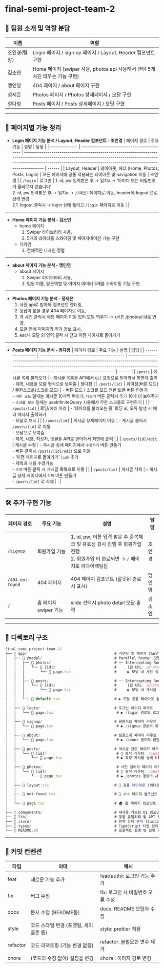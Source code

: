 # final-semi-project-team-2

## **👥** **팀원 소개 및 역할 분담**

| **이름**     | **역할**                                                                      |
| ------------ | ----------------------------------------------------------------------------- |
| 조연경(팀장) | Login 페이지 / sign up 페이지 / Layout, Header 컴포넌트 구현                  |
| 김소연       | Home 페이지 (swiper 사용, photos api 사용해서 랜덤 5개 사진 띄우는 기능 구현) |
| 맹인영       | 404 페이지 / about 페이지 구현                                                |
| 정세은       | Photos 페이지 / Photos 상세페이지 / 모달 구현                                 |
| 정다정       | Posts 페이지 / Posts 상세페이지 / 모달 구현                                   |

---

## 📁 페이지별 기능 정리

- **Login 페이지 기능 분석 / Layout, Header 컴포넌트 - 조연경**
  | 페이지 경로 | 주요 기능 | 설명 | 담당 |
  | -------------- | ------------------------------------------- | ---------------------------------------------------------------------------------------------------------------------------------------------------------------------------------------------------------------------------------------- | ------ |
  | Layout, Header | 레이아웃, 헤더 (Home, Photos, Posts, Login) | 모든 페이지에 공통 적용되는 레이아웃 및 navigation 이동 | 조연경 |
  | `/login` | 로그인 | 1. id, pw 입력받은 후 → 일치x → ‘아이디 또는 비밀번호가 올바르지 않습니다’<br>2. id, pw 입력받은 후 → 일치o → `/(메인)` 페이지로 이동, header에 logout 으로 상태 변경 <br> 2.1. logout 클릭시 → login 상태 풀리고 `/login` 페이지로 이동 | |

---

- **Home 페이지 기능 분석 - 김소연**
  - home 페이지
    1. Swiper 라이브러리 사용,
    2. 5개의 데이터를 스와이핑 및 페이지네이션 기능 구현
  - 디자인
    1. 전체적인 디자인 정렬

---

- **about 페이지 기능 분석 - 맹인영**
  - about 페이지
    1. Swiper 라이브러리 사용,
    2. 팀원 이름, 맡은역할 및 이미지 데이터 5개를 스와이핑 기능 구현

---

- **Photos 페이지 기능 분석 - 정세은**
  1. 사진 api로 받아와 컴포넌트 렌더링,
  2. 응답이 없을 경우 404 페이지로 이동,
  3. 각 사진 클릭시 해당 페이지 이동 없이 모달 띄우기 -> url은 /photos/:id로 변경,
  4. 모달 안에 이미지와 작가 정보 표시,
  5. esc나 모달 외 영역 클릭 시 닫고 이전 페이지로 돌아가기

---

- **Posts 페이지 기능 분석 - 정다정**
  | 페이지 경로 | 주요 기능 | 설명 | 담당 |
  | ------------------ | ------------------------------------------- | ----------------------------------------------------------------------------------------------------------------------------------------------------------------------------------------------------------------------- | ------ |
  | `/posts` | 게시글 목록 불러오기 | - 게시글 목록을 API에서 `GET` 요청으로 받아와서 화면에 출력<br> - 제목, 내용을 모달 형식으로 보여줌 | 정다정 |
  | `/posts/[id]` | 페이징(버튼 모드) / 무한스크롤(스크롤 모드) | - 버튼 모드 / 스크롤 모드 전환 토글 버튼 만들기 <br>- `버튼 모드` 일때는 게시글 10개씩 뿌리기, `더보기` 버튼 클릭시 추가 10개 더 보여주기 <br> - `스크롤 모드` 일때는 useInfiniteQuery 사용해서 무한 스크롤로 구현하기 | |
  | `/posts/[id]` | 로딩/에러 처리 | - ‘데이터를 불러오는 중’ 로딩 ui, 오류 발생 시 에러 메시지 출력하기 <br> - 모달로 표시 | |
  | `/posts/[id]` | 게시글 상세페이지 이동 | - 게시글 클릭시 `/posts/[id]` 로 이동 <br> - 모달으로 보여줌 <br> - 제목, 내용, 작성자, 댓글을 API로 받아와서 화면에 출력 | |
  | `/posts/[id]/edit` | 게시글 수정 | - 게시글 상세 페이지에서 `수정하기` 버튼 만들기 <br> - 버튼 클릭시 `/posts/[id]/edit` 으로 이동 <br> - ‘이전 페이지로 돌아가기’ `link` 추가 <br> - 제목과 내용 수정가능 <br> - `수정` 버튼 클릭 시 게시글 목록으로 이동 | |
  | `/posts/[id]` | 게시글 삭제 | - 게시글 상세 페이지에서 `삭제` 버튼 만들기 <br> - `/posts/[id]` 로 삭제 | . |

---

## 🛠️ 추가 구현 기능

| 페이지 경로      | 주요 기능             | 설명                                                                                                                                | 담당   |
| ---------------- | --------------------- | ----------------------------------------------------------------------------------------------------------------------------------- | ------ |
| `/signup`        | 회원가입 기능         | 1. id, pw, 이름 입력 받은 후 중복체크 및 유효성 검사 진행 후 회원가입 진행 <br> 2. 회원가입 이 완료되면 → `/` 페이지로 리다이렉팅됨 | 조연경 |
| `/404-not-found` | 404 페이지            | 404 페이지 컴포넌트 (잘못된 경로 시 표시)                                                                                           | 맹인영 |
| `/`              | 홈 페이지 swiper 기능 | slide 선택시 photo detail 모달 출력                                                                                                 | 김소연 |

---

## 📁 디렉토리 구조

```jsx
final-semi-project-team-2/
├── 📂 app/                                        # 라우팅 및 페이지 컴포넌트 디렉토리
│   ├── 📂 @modal/                                 # Parallel Route: 모달 슬롯
│   │   ├── 📂 photos/                             # ── Intercepting Route: /photos/[id] 모달
│   │   │   └── 📂 [id]/                           #     (원 URL: /photos/[id])
│   │   │       └── 📄 page.tsx                    #     ▶ 모달 내 사진 상세 UI 컴포넌트
│   │   │
│   │   ├── 📂 posts/                              # ── Intercepting Route: /posts/[id] 모달
│   │   │   └── 📂 [id]/                           #     (원 URL: /posts/[id])
│   │   │       └── 📄 page.tsx                    #     ▶ 모달 내 게시글 상세 UI 컴포넌트
│   │   │
│   │   └── 📄 default.tsx                         # ▶ 모달 공통 레이아웃 컴포넌트
│   │
│   ├── 📂 login/                                  # 로그인 페이지 라우트
│   │   └── 📄 page.tsx                             # ▶ /login 경로의 로그인 UI 컴포넌트
│   │
│   ├── 📂 signup/                                 # 회원가입 페이지 라우트
│   │   └── 📄 page.tsx                             # ▶ /signup 경로의 회원가입 UI 컴포넌트
│   │
│   ├── 📂 about/                                  # 팀원소개 페이지 라우트
│   │   └── 📄 page.tsx                             # ▶ /about 경로의 팀원소개 페이지 컴포넌트
│   │
│   ├── 📂 posts/                                  # 게시글 관련 페이지 라우트
│   │   └── 📂 [id]/                                # 🔄 동적 라우팅: /posts/[id]
│   │       └── 📄 page.tsx                         # ▶ 특정 게시글 상세 UI 컴포넌트
│   │
│   ├── 📂 photos/                                  # 사진 갤러리 페이지 라우트
│   │   └── 📂 [id]/                                # 🔄 동적 라우팅: /photos/[id]
│   │       └── 📄 page.tsx                         # ▶ /photos 경로의 사진 목록 UI 컴포넌트
│   │
│   ├── 📄 layout.tsx                              # 🧱 공통 레이아웃 (헤더로 모든 페이지 감싸기)
│   │
│   ├── 📄 not-found.tsx                           # 🚫 404 페이지 컴포넌트 (잘못된 경로 시 표시)
│   │
│   └── 📄 page.tsx                                # 🏠 홈 페이지 컴포넌트
│
├── 📂 components/                                 # 재사용 가능한 UI 컴포넌트 모음 (버튼,헤더 등)
├── 📂 lib/                                        # 공통 유틸리티 및 API 호출 함수 모음
├── 📂 store/                                      # 전역 상태 관리 (Zustand 사용)
├── 📂 types/                                      # TypeScript 타입 정의 모음
└── 📄 README.md                                   # 프로젝트 설명 및 실행 가이드

```

---

## 📝 커밋 컨벤션

| 타입     | 의미                                   | 예시                              |
| -------- | -------------------------------------- | --------------------------------- |
| feat     | 새로운 기능 추가                       | feat(auth): 로그인 기능 추가      |
| fix      | 버그 수정                              | fix: 로그인 시 비밀번호 오류 수정 |
| docs     | 문서 수정 (README등)                   | docs: README 오탈자 수정          |
| style    | 코드 스타일 변경 (포맷팅, 세미콜론 등) | style: prettier 적용              |
| refactor | 코드 리팩토링 (기능 변경 없음)         | refactor: 불필요한 변수 제거      |
| chore    | (코드의 수정 없이) 설정을 변경         | chore : 이미지 경로 변경          |
